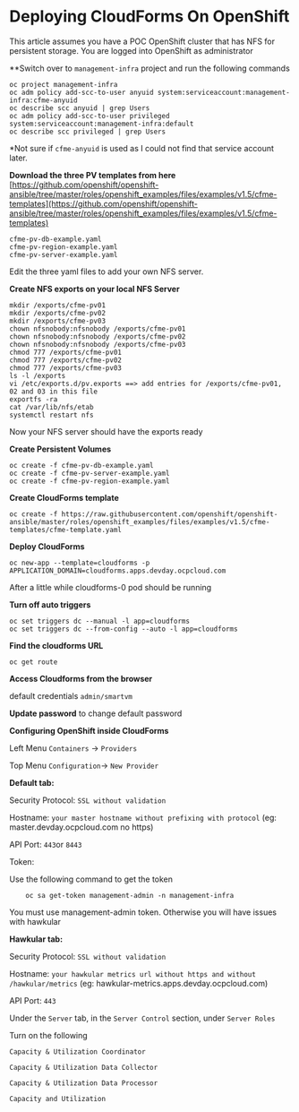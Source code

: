 # Deploying CloudForms On OpenShift

This article assumes you have a POC OpenShift cluster that has NFS for persistent storage.
You are logged into OpenShift as administrator 

**Switch over to `management-infra` project and run the following commands
```
oc project management-infra
oc adm policy add-scc-to-user anyuid system:serviceaccount:management-infra:cfme-anyuid
oc describe scc anyuid | grep Users
oc adm policy add-scc-to-user privileged system:serviceaccount:management-infra:default
oc describe scc privileged | grep Users
```
*Not sure if `cfme-anyuid` is used as I could not find that service account later.  

**Download the three PV templates from here** 
[https://github.com/openshift/openshift-ansible/tree/master/roles/openshift_examples/files/examples/v1.5/cfme-templates](https://github.com/openshift/openshift-ansible/tree/master/roles/openshift_examples/files/examples/v1.5/cfme-templates)
```
cfme-pv-db-example.yaml
cfme-pv-region-example.yaml
cfme-pv-server-example.yaml
```
Edit the three yaml files to add your own NFS server.

**Create NFS exports on your local NFS Server**

```
mkdir /exports/cfme-pv01
mkdir /exports/cfme-pv02
mkdir /exports/cfme-pv03
chown nfsnobody:nfsnobody /exports/cfme-pv01
chown nfsnobody:nfsnobody /exports/cfme-pv02
chown nfsnobody:nfsnobody /exports/cfme-pv03
chmod 777 /exports/cfme-pv01
chmod 777 /exports/cfme-pv02
chmod 777 /exports/cfme-pv03
ls -l /exports
vi /etc/exports.d/pv.exports ==> add entries for /exports/cfme-pv01, 02 and 03 in this file 
exportfs -ra
cat /var/lib/nfs/etab
systemctl restart nfs
```
Now your NFS server should have the exports ready

**Create Persistent Volumes**
```
oc create -f cfme-pv-db-example.yaml 
oc create -f cfme-pv-server-example.yaml
oc create -f cfme-pv-region-example.yaml
```

**Create CloudForms template**
```
oc create -f https://raw.githubusercontent.com/openshift/openshift-ansible/master/roles/openshift_examples/files/examples/v1.5/cfme-templates/cfme-template.yaml
```

**Deploy CloudForms**
```
oc new-app --template=cloudforms -p APPLICATION_DOMAIN=cloudforms.apps.devday.ocpcloud.com
```
After a little while cloudforms-0 pod should be running

**Turn off auto triggers**
```
oc set triggers dc --manual -l app=cloudforms
oc set triggers dc --from-config --auto -l app=cloudforms
```

**Find the cloudforms URL**
```
oc get route 
```

**Access Cloudforms from the browser**

default credentials `admin/smartvm`

**Update password** to change default password 

**Configuring OpenShift inside CloudForms**

Left Menu `Containers` -> `Providers`

Top Menu `Configuration`-> `New Provider`

**Default tab:**

Security Protocol: `SSL without validation`  	

Hostname:  `your master hostname without prefixing with protocol` (eg: master.devday.ocpcloud.com no https)	

API Port: `443`or `8443`	

Token: 	

Use the following command to get the token	
```
	oc sa get-token management-admin -n management-infra
```		

You must use management-admin token. Otherwise you will have issues with hawkular	

**Hawkular tab:**

Security Protocol: `SSL without validation`	

Hostname: `your hawkular metrics url without https and without /hawkular/metrics`  (eg: hawkular-metrics.apps.devday.ocpcloud.com)	

API Port: `443`	

Under the `Server` tab, in the `Server Control` section, under `Server Roles`	

Turn on the following 

`Capacity & Utilization Coordinator`

`Capacity & Utilization Data Collector`	

`Capacity & Utilization Data Processor`	

`Capacity and Utilization` 	
